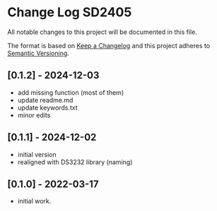 # Change Log SD2405

All notable changes to this project will be documented in this file.

The format is based on [Keep a Changelog](http://keepachangelog.com/)
and this project adheres to [Semantic Versioning](http://semver.org/).


## [0.1.2] - 2024-12-03
- add missing function (most of them)
- update readme.md
- update keywords.txt
- minor edits


## [0.1.1] - 2024-12-02
- initial version
- realigned with DS3232 library (naming)

## [0.1.0] - 2022-03-17
- initial work.
